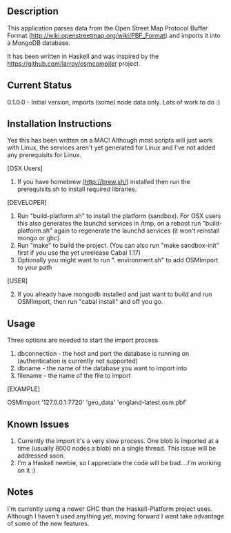 Description
-----------

This application parses data from the Open Street Map Protocol Buffer Format (http://wiki.openstreetmap.org/wiki/PBF_Format) and imports it into a MongoDB database.

It has been written in Haskell and was inspired by the https://github.com/larroy/osmcompiler project.

Current Status
--------------

0.1.0.0 - Initial version, imports (some) node data only. Lots of work to do :)


Installation Instructions
-------------------------

Yes this has been written on a MAC! Although most scripts will just work with Linux, the services aren't yet generated for Linux and I've not added any prerequisits for Linux.

[OSX Users]

1. If you have homebrew (http://brew.sh/) installed then run the prerequisits.sh to install required libraries.

[DEVELOPER]

1. Run "build-platform.sh" to install the platform (sandbox). For OSX users this also generates the launchd services in /tmp, on a reboot run "build-platform.sh" again to regenerate the launchd services (it won't reinstall mongo or ghc).
2. Run "make" to build the project. (You can also run "make sandbox-init" first if you use the yet unrelease Cabal 1.17)
3. Optionally you might want to run ". environment.sh" to add OSMImport to your path

[USER]

2. If you already have mongodb installed and just want to build and run OSMImport, then run "cabal install" and off you go.


Usage
-----

Three options are needed to start the import process

1. dbconnection - the host and port the database is running on (authentication is currently not supported)
2. dbname - the name of the database you want to import into 
3. filename - the name of the file to import


[EXAMPLE]

OSMImport '127.0.0.1:7720' 'geo_data' 'england-latest.osm.pbf'


Known Issues
------------

1. Currently the import it's a very slow process. One blob is imported at a time (usually 8000 nodes a blob) on a single thread. This issue will be addressed soon.
2. I'm a Haskell newbie, so I appreciate the code will be bad....I'm working on it :)


Notes
-----

I'm currently using a newer GHC than the Haskell-Platform project uses. Although I haven't used anything yet, moving forward I want take advantage of some of the new features.

